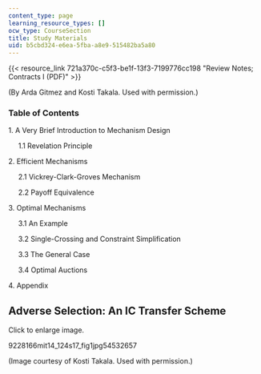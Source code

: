 ```yaml
---
content_type: page
learning_resource_types: []
ocw_type: CourseSection
title: Study Materials
uid: b5cbd324-e6ea-5fba-a8e9-515482ba5a80
---
```


{{< resource_link 721a370c-c5f3-be1f-13f3-7199776cc198 "Review Notes; Contracts I (PDF)" >}} 

(By Arda Gitmez and Kosti Takala. Used with permission.)

### Table of Contents

1\. A Very Brief Introduction to Mechanism Design

     1.1 Revelation Principle

2\. Efficient Mechanisms

     2.1 Vickrey-Clark-Groves Mechanism

     2.2 Payoff Equivalence

3\. Optimal Mechanisms

     3.1 An Example

     3.2 Single-Crossing and Constraint Simplification

     3.3 The General Case

     3.4 Optimal Auctions

4\. Appendix

Adverse Selection: An IC Transfer Scheme 
-----------------------------------------

Click to enlarge image. 

9228166mit14\_124s17\_fig1jpg54532657

(Image courtesy of Kosti Takala. Used with permission.)
